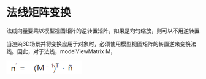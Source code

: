 # 法线矩阵变换

法线向量要乘以模型视图矩阵的逆转置矩阵，如果是均匀缩放，则可以不用逆转置

当渲染3D场景并将变换应用于对象时，必须使用模型视图矩阵的转置逆来变换法线。因此，对于法线，modelViewMatrix M，

![](../.gitbook/assets/image%20%28202%29.png)

